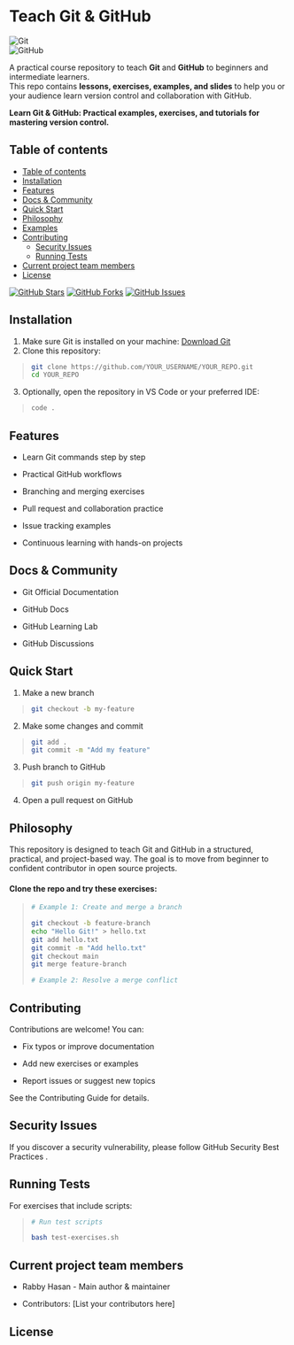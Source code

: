 # Teach Git & GitHub

![Git](https://img.shields.io/badge/Git-Beginner--Friendly-blue)  
![GitHub](https://img.shields.io/badge/GitHub-Learning--Repo-brightgreen)

A practical course repository to teach **Git** and **GitHub** to beginners and intermediate learners.  
This repo contains **lessons, exercises, examples, and slides** to help you or your audience learn version control and collaboration with GitHub.


**Learn Git & GitHub: Practical examples, exercises, and tutorials for mastering version control.**

<!-- **This project follows a [Code of Conduct](https://github.com/YOUR_USERNAME/YOUR_REPO/blob/main/CODE_OF_CONDUCT.md).** -->

## Table of contents

- [Table of contents](#table-of-contents)
- [Installation](#installation)
- [Features](#features)
- [Docs & Community](#docs--community)
- [Quick Start](#quick-start)
- [Philosophy](#philosophy)
- [Examples](#examples)
- [Contributing](#contributing)
  - [Security Issues](#security-issues)
  - [Running Tests](#running-tests)
- [Current project team members](#current-project-team-members)
- [License](#license)

[![GitHub Stars](https://img.shields.io/github/stars/YOUR_USERNAME/YOUR_REPO)](https://github.com/YOUR_USERNAME/YOUR_REPO/stargazers)
[![GitHub Forks](https://img.shields.io/github/forks/YOUR_USERNAME/YOUR_REPO)](https://github.com/YOUR_USERNAME/YOUR_REPO/network)
[![GitHub Issues](https://img.shields.io/github/issues/YOUR_USERNAME/YOUR_REPO)](https://github.com/YOUR_USERNAME/YOUR_REPO/issues)

## Installation

1. Make sure Git is installed on your machine: [Download Git](https://git-scm.com/downloads)
2. Clone this repository:

>```bash
>git clone https://github.com/YOUR_USERNAME/YOUR_REPO.git
>cd YOUR_REPO

3. Optionally, open the repository in VS Code or your preferred IDE:

>```bash
>code .
## Features
- Learn Git commands step by step

- Practical GitHub workflows

- Branching and merging exercises

- Pull request and collaboration practice

- Issue tracking examples

- Continuous learning with hands-on projects

## Docs & Community

- Git Official Documentation

- GitHub Docs

- GitHub Learning Lab

- GitHub Discussions

## Quick Start
1. Make a new branch
>```bash
> git checkout -b my-feature

2. Make some changes and commit
>```bash
> git add .
> git commit -m "Add my feature"

3. Push branch to GitHub
>```bash
> git push origin my-feature

4. Open a pull request on GitHub

## Philosophy

This repository is designed to teach Git and GitHub in a structured, practical, and project-based way.
The goal is to move from beginner to confident contributor in open source projects.


#### Clone the repo and try these exercises:
>```bash
># Example 1: Create and merge a branch
>
> git checkout -b feature-branch
> echo "Hello Git!" > hello.txt
> git add hello.txt
> git commit -m "Add hello.txt"
> git checkout main
> git merge feature-branch
>
># Example 2: Resolve a merge conflict


## Contributing

Contributions are welcome! You can:

- Fix typos or improve documentation

- Add new exercises or examples

- Report issues or suggest new topics

See the Contributing Guide
 for details.

## Security Issues

If you discover a security vulnerability, please follow GitHub Security Best Practices
.

## Running Tests

For exercises that include scripts:
>```bash
> # Run test scripts
>
> bash test-exercises.sh

## Current project team members

- Rabby Hasan - Main author & maintainer

- Contributors: [List your contributors here]

## License
